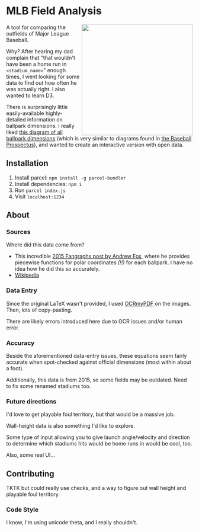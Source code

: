 # MLB Field Analysis

<img src="https://i.imgur.com/wrFoh3t.png" align="right" width="300px"/>

A tool for comparing the outfields of Major League Baseball.

Why? After hearing my dad complain that "that wouldn't have been a home run in `<stadium_name>`" enough times, I went looking for some data to find out how often he was actually right. I also wanted to learn D3.

There is surprisingly little easily-available highly-detailed information on ballpark dimensions. I really liked [this diagram of all ballpark dimensions](https://www.mlb.com/cut4/the-dimensions-of-every-big-league-ballpark-in-this-cool-infographic/c-73642276) (which is very similar to diagrams found in [the Baseball Prospectus](https://d188rgcu4zozwl.cloudfront.net/content/B07NS6NCWV/resources/17632797)), and wanted to create an interactive version with open data.

## Installation

1. Install parcel: `npm install -g parcel-bundler`
2. Install dependencies: `npm i`
3. Run `parcel index.js`
4. Visit `localhost:1234`

## About

### Sources

Where did this data come from?

- This incredible [2015 Fangraphs post by Andrew Fox](https://community.fangraphs.com/complete-outfield-dimensions/), where he provides piecewise functions for polar coordinates _(!!)_ for each ballpark. I have no idea how he did this so accurately.
- [Wikipedia](https://en.wikipedia.org/wiki/List_of_current_Major_League_Baseball_stadiums)

### Data Entry

Since the original LaTeX wasn't provided, I used [OCRmyPDF](https://github.com/jbarlow83/OCRmyPDF) on the images.
Then, lots of copy-pasting.

There are likely errors introduced here due to OCR issues and/or human error.

### Accuracy

Beside the aforementioned data-entry issues, these equations seem fairly accurate when spot-checked against official dimensions (most within about a foot).

Additionally, this data is from 2015, so some fields may be outdated. Need to fix some renamed stadiums too.

### Future directions

I'd love to get playable foul territory, but that would be a massive job.

Wall-height data is also something I'd like to explore.

Some type of input allowing you to give launch angle/velocity and direction to determine which stadiums hits would be home runs in would be cool, too.

Also, some real UI...

## Contributing

TKTK but could really use checks, and a way to figure out wall height and playable foul territory.

### Code Style

I know, I'm using unicode theta, and I really shouldn't.
